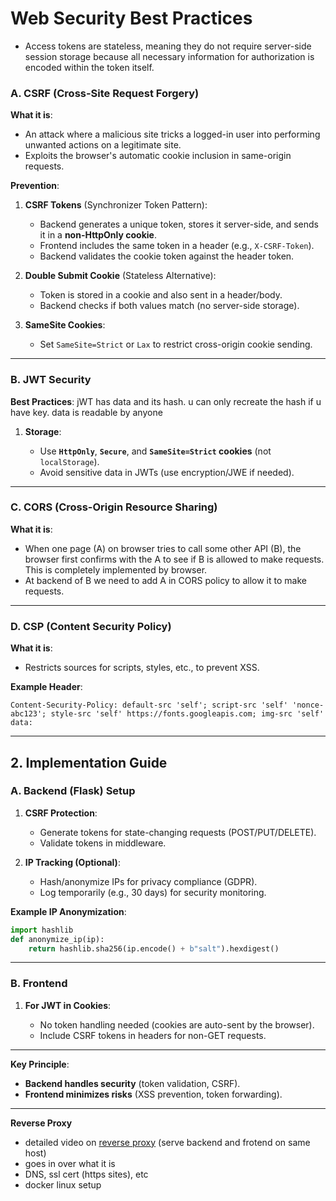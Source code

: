 # **Web Security Best Practices**
- Access tokens are stateless, meaning they do not require server-side session storage because all necessary information for authorization is encoded within the token itself.

### **A. CSRF (Cross-Site Request Forgery)**

**What it is**:

- An attack where a malicious site tricks a logged-in user into performing unwanted actions on a legitimate site.
- Exploits the browser's automatic cookie inclusion in same-origin requests.

**Prevention**:

1. **CSRF Tokens** (Synchronizer Token Pattern):

   - Backend generates a unique token, stores it server-side, and sends it in a **non-HttpOnly cookie**.
   - Frontend includes the same token in a header (e.g., `X-CSRF-Token`).
   - Backend validates the cookie token against the header token.

2. **Double Submit Cookie** (Stateless Alternative):

   - Token is stored in a cookie and also sent in a header/body.
   - Backend checks if both values match (no server-side storage).

3. **SameSite Cookies**:
   - Set `SameSite=Strict` or `Lax` to restrict cross-origin cookie sending.

---

### **B. JWT Security**

**Best Practices**:
jWT has data and its hash. u can only recreate the hash if u have key. data is readable by anyone

1. **Storage**:

   - Use **`HttpOnly`**, **`Secure`**, and **`SameSite=Strict` cookies** (not `localStorage`).
   - Avoid sensitive data in JWTs (use encryption/JWE if needed).

---

### **C. CORS (Cross-Origin Resource Sharing)**

**What it is**:

- When one page (A) on browser tries to call some other API (B), the browser first confirms with the A to see if B is allowed to make requests. This is completely implemented by browser.
- At backend of B we need to add A in CORS policy to allow it to make requests.

---

### **D. CSP (Content Security Policy)**

**What it is**:

- Restricts sources for scripts, styles, etc., to prevent XSS.

**Example Header**:

```http
Content-Security-Policy: default-src 'self'; script-src 'self' 'nonce-abc123'; style-src 'self' https://fonts.googleapis.com; img-src 'self' data:
```

---

## **2. Implementation Guide**

### **A. Backend (Flask) Setup**

1. **CSRF Protection**:

   - Generate tokens for state-changing requests (POST/PUT/DELETE).
   - Validate tokens in middleware.

3. **IP Tracking (Optional)**:
   - Hash/anonymize IPs for privacy compliance (GDPR).
   - Log temporarily (e.g., 30 days) for security monitoring.

**Example IP Anonymization**:

```python
import hashlib
def anonymize_ip(ip):
    return hashlib.sha256(ip.encode() + b"salt").hexdigest()
```

---

### **B. Frontend**

1. **For JWT in Cookies**:

   - No token handling needed (cookies are auto-sent by the browser).
   - Include CSRF tokens in headers for non-GET requests.

---

**Key Principle**:

- **Backend handles security** (token validation, CSRF).
- **Frontend minimizes risks** (XSS prevention, token forwarding).

---

**Reverse Proxy**
- detailed video on [reverse proxy](https://www.youtube.com/watch?v=m1MWjPKS5NM) (serve backend and frotend on same host)
- goes in over what it is
- DNS, ssl cert (https sites), etc
- docker linux setup

